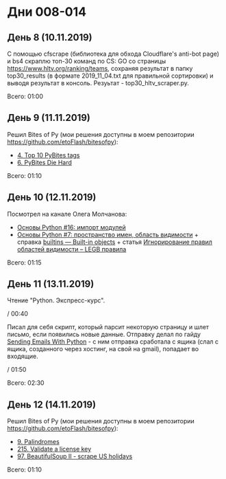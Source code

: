 # Дни 008-014

## День 8 (10.11.2019)

С помощью cfscrape (библиотека для обхода Cloudflare's anti-bot page) и bs4 скраплю топ-30 команд по CS: GO со страницы https://www.hltv.org/ranking/teams, сохраняя результат в папку top30_results (в формате 2019_11_04.txt для правильной сортировки) и выводя результат в консоль. Резуьтат - top30_hltv_scraper.py.

Всего: 01:00

## День 9 (11.11.2019)

Решил Bites of Py (мои решения доступны в моем репозитории https://github.com/etoFlash/bitesofpy):

* [4. Top 10 PyBites tags](https://codechalleng.es/bites/4/)
* [6. PyBites Die Hard](https://codechalleng.es/bites/6/)

Всего: 01:10

## День 10 (12.11.2019)

Посмотрел на канале Олега Молчанова:

* [Основы Python #16: импорт модулей](https://www.youtube.com/watch?v=vqsalStEu38)
* [Основы Python #7: пространство имен, область видимости](https://www.youtube.com/watch?v=mRjtcyEw168) + справка [builtins — Built-in objects](https://docs.python.org/3.8/library/builtins.html#module-builtins) + статья [Игнорирование правил областей видимости – LEGB правила](https://pylab.ru/ignorirovanie-pravil-oblastej-vidimosti-legb-pravila/)

Всего: 01:15

## День 11 (13.11.2019)

Чтение "Python. Экспресс-курс".

/ 00:40

Писал для себя скрипт, который парсит некоторую страницу и шлет письмо, если появились новые данные. Отправку делал по гайду [Sending Emails With Python](https://realpython.com/python-send-email/) - с ним отправка сработала с ящика (слал с ящика, созданного через хостинг, на свой на gmail), попадает во входящие.

/ 01:50

Всего: 02:30

## День 12 (14.11.2019)

Решил Bites of Py (мои решения доступны в моем репозитории https://github.com/etoFlash/bitesofpy):

* [9. Palindromes](https://codechalleng.es/bites/9/)
* [215. Validate a license key](https://codechalleng.es/bites/215/)
* [97. BeautifulSoup II - scrape US holidays](https://codechalleng.es/bites/97/)

Всего: 01:10
